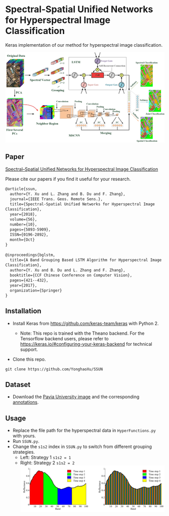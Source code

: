 # Spectral-Spatial Unified Networks for Hyperspectral Image Classification

Keras implementation of our method for hyperspectral image classification.

![](Figure/Framework.jpg)

## Paper
[Spectral–Spatial Unified Networks for Hyperspectral Image Classification](https://ieeexplore.ieee.org/document/8356713)

Please cite our papers if you find it useful for your research.

```
@article{ssun,
  author={Y. Xu and L. Zhang and B. Du and F. Zhang},
  journal={IEEE Trans. Geos. Remote Sens.},
  title={Spectral-Spatial Unified Networks for Hyperspectral Image Classification},
  year={2018},
  volume={56},
  number={10},
  pages={5893-5909},
  ISSN={0196-2892},
  month={Oct}
}

@inproceedings{bglstm,
  title={A Band Grouping Based LSTM Algorithm for Hyperspectral Image Classification},
  author={Y. Xu and B. Du and L. Zhang and F. Zhang},
  booktitle={CCF Chinese Conference on Computer Vision},
  pages={421--432},
  year={2017},
  organization={Springer}
}
```

## Installation
* Install Keras from https://github.com/keras-team/keras with Python 2.
  - Note: This repo is trained with the Theano backend. For the Tensorflow backend users, please refer to https://keras.io/#configuring-your-keras-backend for technical support.

* Clone this repo.
```
git clone https://github.com/YonghaoXu/SSUN
```

## Dataset
* Download the [Pavia University image](http://www.ehu.eus/ccwintco/uploads/e/ee/PaviaU.mat) and the corresponding [annotations](http://www.ehu.eus/ccwintco/uploads/5/50/PaviaU_gt.mat).

## Usage
* Replace the file path for the hyperspectral data in `HyperFunctions.py` with yours.
* Run `SSUN.py`.
* Change the `s1s2` index in `SSUN.py` to switch from different grouping strategies.
  - Left: Strategy 1 `s1s2 = 1`
  - Right: Strategy 2 `s1s2 = 2` 
![](Figure/Strategy.jpg)
